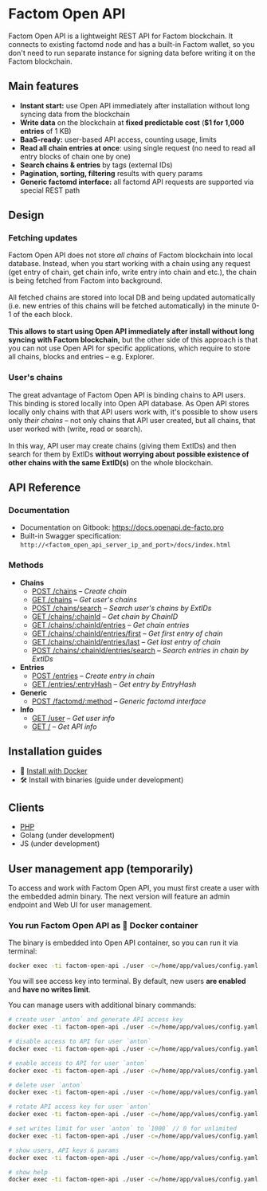 # Factom Open API

Factom Open API is a lightweight REST API for Factom blockchain. It connects to existing factomd node and has a built-in Factom wallet, so you don't need to run separate instance for signing data before writing it on the Factom blockchain.

## Main features

- **Instant start:** use Open API immediately after installation without long syncing data from the blockchain
- **Write data** on the blockchain at **fixed predictable cost** (**\$1 for 1,000 entries** of 1 KB)
- **BaaS-ready:** user-based API access, counting usage, limits
- **Read all chain entries at once**: using single request (no need to read all entry blocks of chain one by one)
- **Search chains & entries** by tags (external IDs)
- **Pagination, sorting, filtering** results with query params
- **Generic factomd interface:** all factomd API requests are supported via special REST path

## Design

### Fetching updates

Factom Open API does not store _all chains_ of Factom blockchain into local database. Instead, when you start working with a chain using any request (get entry of chain, get chain info, write entry into chain and etc.), the chain is being fetched from Factom into background.
<br /><br />
All fetched chains are stored into local DB and being updated automatically (i.e. new entries of this chains will be fetched automatically) in the minute 0-1 of the each block.
<br /><br />
**This allows to start using Open API immediately after install without long syncing with Factom blockchain,** but the other side of this approach is that you can not use Open API for specific applications, which require to store all chains, blocks and entries – e.g. Explorer.

### User's chains

The great advantage of Factom Open API is binding chains to API users. This binding is stored locally into Open API database. As Open API stores locally only chains with that API users work with, it's possible to show users only _their chains_ – not only chains that API user created, but all chains, that user worked with (write, read or search).<br /><br />
In this way, API user may create chains (giving them ExtIDs) and then search for them by ExtIDs **without worrying about possible existence of other chains with the same ExtID(s)** on the whole blockchain.

## API Reference

### Documentation

- Documentation on Gitbook: https://docs.openapi.de-facto.pro
- Built-in Swagger specification: `http://<factom_open_api_server_ip_and_port>/docs/index.html`

### Methods

- **Chains**
  - <a href="https://docs.openapi.de-facto.pro/chains/create-chain" target="_blank">POST /chains</a> – _Create chain_
  - <a href="https://docs.openapi.de-facto.pro/chains/get-chains" target="_blank">GET /chains</a> – _Get user's chains_
  - <a href="https://docs.openapi.de-facto.pro/chains/search-chains" target="_blank">POST /chains/search</a> – _Search user's chains by ExtIDs_
  - <a href="https://docs.openapi.de-facto.pro/chains/get-chain" target="_blank">GET /chains/:chainId</a> – _Get chain by ChainID_
  - <a href="https://docs.openapi.de-facto.pro/chains/get-chain-entries" target="_blank">GET /chains/:chainId/entries</a> – _Get chain entries_
  - <a href="https://docs.openapi.de-facto.pro/chains/get-chain-first-entry" target="_blank">GET /chains/:chainId/entries/first</a> – _Get first entry of chain_
  - <a href="https://docs.openapi.de-facto.pro/chains/get-chain-last-entry" target="_blank">GET /chains/:chainId/entries/last</a> – _Get last entry of chain_
  - <a href="https://docs.openapi.de-facto.pro/chains/search-chain-entries" target="_blank">POST /chains/:chainId/entries/search</a> – _Search entries in chain by ExtIDs_
- **Entries**
  - <a href="https://docs.openapi.de-facto.pro/entries/create-entry" target="_blank">POST /entries</a> – _Create entry in chain_
  - <a href="https://docs.openapi.de-facto.pro/entries/get-entry" target="_blank">GET /entries/:entryHash</a> – _Get entry by EntryHash_
- **Generic**
  - <a href="https://docs.openapi.de-facto.pro/factomd/factomd-method" target="_blank">POST /factomd/:method</a> – _Generic factomd interface_
- **Info**
  - <a href="https://docs.openapi.de-facto.pro/user/get-user" target="_blank">GET /user</a> – _Get user info_
  - <a href="https://docs.openapi.de-facto.pro/api/api-info" target="_blank">GET /</a> – _Get API info_

## Installation guides

- 🐳 <a href="https://github.com/DeFacto-Team/Factom-Open-API/blob/master/guides/INSTALL_DOCKER.md">Install with Docker</a>
- 🛠 Install with binaries (guide under development)

## Clients

- <a href="https://github.com/DeFacto-Team/Factom-Open-API-PHP" target="_blank">PHP</a>
- Golang (under development)
- JS (under development)

## User management app (temporarily)

To access and work with Factom Open API, you must first create a user with the embedded admin binary. The next version will feature an admin endpoint and Web UI for user management.

### You run Factom Open API as 🐳 Docker container

The binary is embedded into Open API container, so you can run it via terminal:

```bash
docker exec -ti factom-open-api ./user -c=/home/app/values/config.yaml create anton
```

You will see access key into terminal.
By default, new users **are enabled** and **have no writes limit**.

You can manage users with additional binary commands:

```bash
# create user `anton` and generate API access key
docker exec -ti factom-open-api ./user -c=/home/app/values/config.yaml create anton

# disable access to API for user `anton`
docker exec -ti factom-open-api ./user -c=/home/app/values/config.yaml disable anton

# enable access to API for user `anton`
docker exec -ti factom-open-api ./user -c=/home/app/values/config.yaml enable anton

# delete user `anton`
docker exec -ti factom-open-api ./user -c=/home/app/values/config.yaml delete anton

# rotate API access key for user `anton`
docker exec -ti factom-open-api ./user -c=/home/app/values/config.yaml rotate-key anton

# set writes limit for user `anton` to `1000` // 0 for unlimited
docker exec -ti factom-open-api ./user -c=/home/app/values/config.yaml set-limit anton 1000

# show users, API keys & params
docker exec -ti factom-open-api ./user -c=/home/app/values/config.yaml ls

# show help
docker exec -ti factom-open-api ./user -c=/home/app/values/config.yaml help
```
